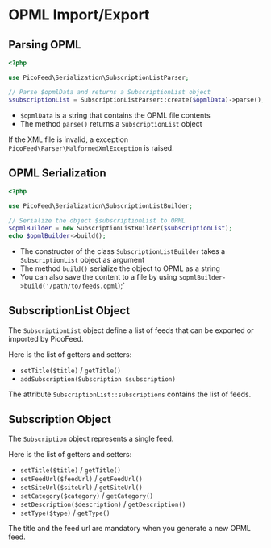 OPML Import/Export
==================

Parsing OPML
------------

```php
<?php

use PicoFeed\Serialization\SubscriptionListParser;

// Parse $opmlData and returns a SubscriptionList object
$subscriptionList = SubscriptionListParser::create($opmlData)->parse();
```

- `$opmlData` is a string that contains the OPML file contents
- The method `parse()` returns a `SubscriptionList` object

If the XML file is invalid, a exception `PicoFeed\Parser\MalformedXmlException` is raised.

OPML Serialization
------------------

```php
<?php

use PicoFeed\Serialization\SubscriptionListBuilder;

// Serialize the object $subscriptionList to OPML
$opmlBuilder = new SubscriptionListBuilder($subscriptionList);
echo $opmlBuilder->build();
```

- The constructor of the class `SubscriptionListBuilder` takes a `SubscriptionList` object as argument
- The method `build()` serialize the object to OPML as a string
- You can also save the content to a file by using `$opmlBuilder->build('/path/to/feeds.opml`);`

SubscriptionList Object
-----------------------

The `SubscriptionList` object define a list of feeds that can be exported or imported by PicoFeed.
 
Here is the list of getters and setters:

- `setTitle($title)` / `getTitle()`
- `addSubscription(Subscription $subscription)`

The attribute `SubscriptionList::subscriptions` contains the list of feeds.

Subscription Object
-------------------

The `Subscription` object represents a single feed.

Here is the list of getters and setters:

- `setTitle($title)` / `getTitle()`
- `setFeedUrl($feedUrl)` / `getFeedUrl()`
- `setSiteUrl($siteUrl)` / `getSiteUrl()`
- `setCategory($category)` / `getCategory()`
- `setDescription($description)` / `getDescription()`
- `setType($type)` / `getType()`

The title and the feed url are mandatory when you generate a new OPML feed.
